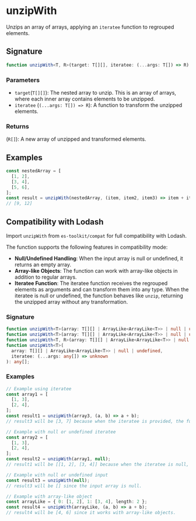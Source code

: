 # unzipWith

Unzips an array of arrays, applying an `iteratee` function to regrouped elements.

## Signature

```typescript
function unzipWith<T, R>(target: T[][], iteratee: (...args: T[]) => R): R[];
```

### Parameters

- `target`(`T[][]`): The nested array to unzip. This is an array of arrays, where each inner array contains elements to be unzipped.
- `iteratee` (`(...args: T[]) => R`): A function to transform the unzipped elements.

### Returns

(`R[]`): A new array of unzipped and transformed elements.

## Examples

```typescript
const nestedArray = [
  [1, 2],
  [3, 4],
  [5, 6],
];
const result = unzipWith(nestedArray, (item, item2, item3) => item + item2 + item3);
// [9, 12]
```

## Compatibility with Lodash

Import `unzipWith` from `es-toolkit/compat` for full compatibility with Lodash.

The function supports the following features in compatibility mode:

- **Null/Undefined Handling**: When the input array is null or undefined, it returns an empty array.
- **Array-like Objects**: The function can work with array-like objects in addition to regular arrays.
- **Iteratee Function**: The iteratee function receives the regrouped elements as arguments and can transform them into any type. When the iteratee is null or undefined, the function behaves like `unzip`, returning the unzipped array without any transformation.

### Signature

```typescript
function unzipWith<T>(array: T[][] | ArrayLike<ArrayLike<T>> | null | undefined): T[][];
function unzipWith<T>(array: T[][] | ArrayLike<ArrayLike<T>> | null | undefined, iteratee?: null): T[][];
function unzipWith<T, R>(array: T[][] | ArrayLike<ArrayLike<T>> | null | undefined, iteratee: (...args: T[]) => R): R[];
function unzipWith<T>(
  array: T[][] | ArrayLike<ArrayLike<T>> | null | undefined,
  iteratee: (...args: any[]) => unknown
): any[];
```

### Examples

```typescript
// Example using iteratee
const array1 = [
  [1, 3],
  [2, 4],
];
const result1 = unzipWith(array3, (a, b) => a + b);
// result3 will be [3, 7] because when the iteratee is provided, the function transform regrouped elements.

// Example with null or undefined iteratee
const array2 = [
  [1, 3],
  [2, 4],
];
const result2 = unzipWith(array1, null);
// result1 will be [[1, 2], [3, 4]] because when the iteratee is null, the function behaves like unzip.

// Example with null or undefined input
const result3 = unzipWith(null);
// result3 will be [] since the input array is null.

// Example with array-like object
const arrayLike = { 0: [1, 2], 1: [3, 4], length: 2 };
const result4 = unzipWith(arrayLike, (a, b) => a + b);
// result4 will be [4, 6] since it works with array-like objects.
```
